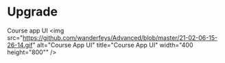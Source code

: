 # Upgrade
Course app UI
<img src="https://github.com/wanderfeys/Advanced/blob/master/21-02-06-15-26-14.gif" alt="Course App UI" title="Course App UI" width="400 height="800"" 
/>
